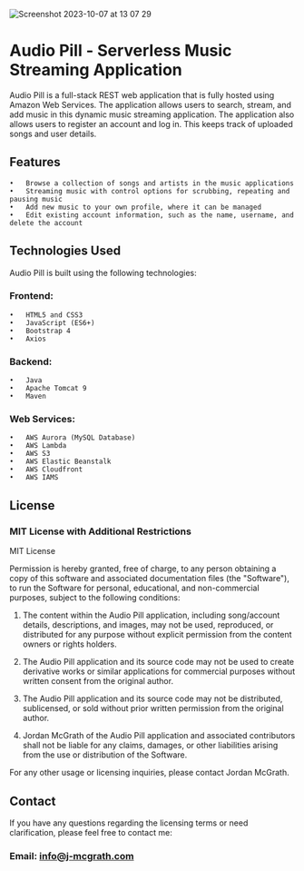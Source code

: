 
![Screenshot 2023-10-07 at 13 07 29](https://github.com/Jordan-McGrath/Audio-Pill/assets/63460713/4effd5ae-011a-4141-9fc8-9123afbbcdc3)

# Audio Pill - Serverless Music Streaming Application

Audio Pill is a full-stack REST web application that is fully hosted using Amazon Web Services. The application allows users to search, stream, and add music in this dynamic music streaming application. The application also allows users to register an account and log in. This keeps track of uploaded songs and user details.

## Features

	•	Browse a collection of songs and artists in the music applications
	•	Streaming music with control options for scrubbing, repeating and pausing music
	•	Add new music to your own profile, where it can be managed
	•	Edit existing account information, such as the name, username, and delete the account

## Technologies Used

Audio Pill is built using the following technologies:

###	Frontend:

	•	HTML5 and CSS3
	•	JavaScript (ES6+)
	•	Bootstrap 4
  	•	Axios
 
###	Backend:

	•	Java
	•	Apache Tomcat 9
  	•	Maven

 ###	Web Services:

	•	AWS Aurora (MySQL Database)
	•	AWS Lambda
  	•	AWS S3
	•	AWS Elastic Beanstalk
  	•	AWS Cloudfront
	•	AWS IAMS


## License

### MIT License with Additional Restrictions

MIT License

Permission is hereby granted, free of charge, to any person obtaining a copy of this software and associated documentation files (the "Software"), to run the Software for personal, educational, and non-commercial purposes, subject to the following conditions:

1. The content within the Audio Pill application, including song/account details, descriptions, and images, may not be used, reproduced, or distributed for any purpose without explicit permission from the content owners or rights holders.

2. The Audio Pill application and its source code may not be used to create derivative works or similar applications for commercial purposes without written consent from the original author.

3. The Audio Pill application and its source code may not be distributed, sublicensed, or sold without prior written permission from the original author.

4. Jordan McGrath of the Audio Pill application and associated contributors shall not be liable for any claims, damages, or other liabilities arising from the use or distribution of the Software.

For any other usage or licensing inquiries, please contact Jordan McGrath.


## Contact

If you have any questions regarding the licensing terms or need clarification, please feel free to contact me:

### Email: info@j-mcgrath.com

